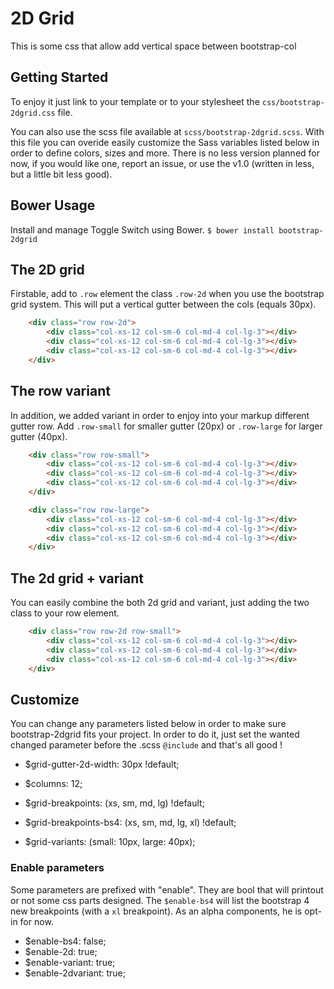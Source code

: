 2D Grid
=======

This is some css that allow add vertical space between bootstrap-col

## Getting Started
To enjoy it just link to your template or to your stylesheet the `css/bootstrap-2dgrid.css` file.

You can also use the scss file available at `scss/bootstrap-2dgrid.scss`. With this file you can overide easily customize the Sass variables listed below in order to define colors, sizes and more. There is no less version planned for now, if you would like one, report an issue, or use the v1.0 (written in less, but a little bit less good).

## Bower Usage
Install and manage Toggle Switch using Bower.
`$ bower install bootstrap-2dgrid`

## The 2D grid
Firstable, add to `.row` element the class `.row-2d` when you use the bootstrap grid system. This will put a vertical gutter between the cols (equals 30px).

```html
    <div class="row row-2d">
        <div class="col-xs-12 col-sm-6 col-md-4 col-lg-3"></div>
        <div class="col-xs-12 col-sm-6 col-md-4 col-lg-3"></div>
        <div class="col-xs-12 col-sm-6 col-md-4 col-lg-3"></div>
    </div>
```

## The row variant
In addition, we added variant in order to enjoy into your markup different gutter row. Add `.row-small` for smaller gutter (20px) or `.row-large` for larger gutter (40px).

```html
    <div class="row row-small">
        <div class="col-xs-12 col-sm-6 col-md-4 col-lg-3"></div>
        <div class="col-xs-12 col-sm-6 col-md-4 col-lg-3"></div>
        <div class="col-xs-12 col-sm-6 col-md-4 col-lg-3"></div>
    </div>
```

```html
    <div class="row row-large">
        <div class="col-xs-12 col-sm-6 col-md-4 col-lg-3"></div>
        <div class="col-xs-12 col-sm-6 col-md-4 col-lg-3"></div>
        <div class="col-xs-12 col-sm-6 col-md-4 col-lg-3"></div>
    </div>
```

## The 2d grid + variant
You can easily combine the both 2d grid and variant, just adding the two class to your row element.
```html
    <div class="row row-2d row-small">
        <div class="col-xs-12 col-sm-6 col-md-4 col-lg-3"></div>
        <div class="col-xs-12 col-sm-6 col-md-4 col-lg-3"></div>
        <div class="col-xs-12 col-sm-6 col-md-4 col-lg-3"></div>
    </div>
```

## Customize
You can change any parameters listed below in order to make sure bootstrap-2dgrid fits your project. In order to do it, just set the wanted changed parameter before the .scss `@include` and that's all good !

* $grid-gutter-2d-width: 30px !default;
* $columns: 12;

* $grid-breakpoints: (xs, sm, md, lg) !default;
* $grid-breakpoints-bs4: (xs, sm, md, lg, xl) !default;

* $grid-variants: (small: 10px, large: 40px);

### Enable parameters
Some parameters are prefixed with "enable". They are bool that will printout or not some css parts designed. The `$enable-bs4` will list the bootstrap 4 new breakpoints (with a `xl` breakpoint). As an alpha components, he is opt-in for now.

* $enable-bs4: false;
* $enable-2d: true;
* $enable-variant: true;
* $enable-2dvariant: true;
